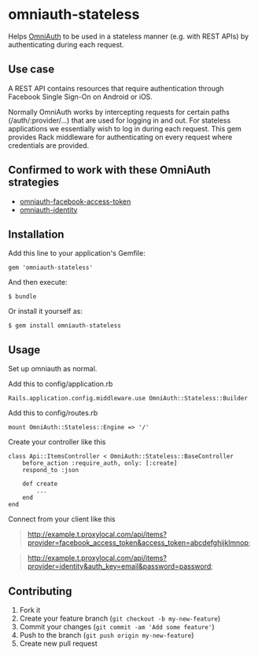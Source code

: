 # omniauth-stateless

Helps [OmniAuth](https://github.com/intridea/omniauth)
to be used in a stateless manner (e.g. with REST APIs)
by authenticating during each request.

## Use case

A REST API contains resources that require authentication through
Facebook Single Sign-On on Android or iOS.

Normally OmniAuth works by intercepting requests for certain paths
(/auth/:provider/...) that are used for logging in and out. For stateless
applications we essentially wish to log in during each request.
This gem provides Rack middleware for
authenticating on every request where credentials are provided.

## Confirmed to work with these OmniAuth strategies

* [omniauth-facebook-access-token](http://github.com/kenfehling/omniauth-facebook-access-token)
* [omniauth-identity](https://github.com/intridea/omniauth-identity)

## Installation

Add this line to your application's Gemfile:

    gem 'omniauth-stateless'

And then execute:

    $ bundle

Or install it yourself as:

    $ gem install omniauth-stateless

## Usage

Set up omniauth as normal.

Add this to config/application.rb

	Rails.application.config.middleware.use OmniAuth::Stateless::Builder

Add this to config/routes.rb

	mount OmniAuth::Stateless::Engine => '/'
	
Create your controller like this
	
	class Api::ItemsController < OmniAuth::Stateless::BaseController
		before_action :require_auth, only: [:create]
		respond_to :json

		def create
			...
		end
    end

Connect from your client like this
> http://example.t.proxylocal.com/api/items?provider=facebook_access_token&access_token=abcdefghijklmnop;

> http://example.t.proxylocal.com/api/items?provider=identity&auth_key=email&password=password;

## Contributing

1. Fork it
2. Create your feature branch (`git checkout -b my-new-feature`)
3. Commit your changes (`git commit -am 'Add some feature'`)
4. Push to the branch (`git push origin my-new-feature`)
5. Create new pull request
